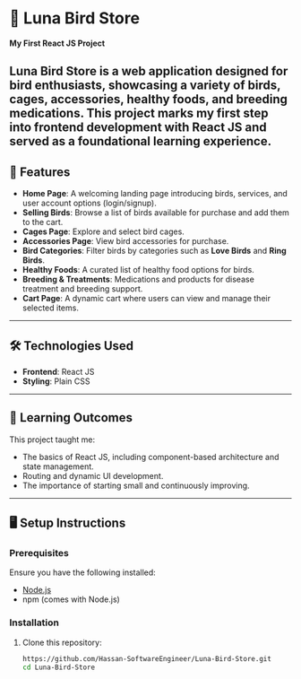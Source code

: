 # 🌟 Luna Bird Store  

**My First React JS Project**  

Luna Bird Store is a web application designed for bird enthusiasts, showcasing a variety of birds, cages, accessories, healthy foods, and breeding medications.
This project marks my first step into frontend development with React JS and served as a foundational learning experience.  
---

## 🚀 Features  
- **Home Page**: A welcoming landing page introducing birds, services, and user account options (login/signup).  
- **Selling Birds**: Browse a list of birds available for purchase and add them to the cart.  
- **Cages Page**: Explore and select bird cages.  
- **Accessories Page**: View bird accessories for purchase.  
- **Bird Categories**: Filter birds by categories such as **Love Birds** and **Ring Birds**.  
- **Healthy Foods**: A curated list of healthy food options for birds.  
- **Breeding & Treatments**: Medications and products for disease treatment and breeding support.  
- **Cart Page**: A dynamic cart where users can view and manage their selected items.
  
---

## 🛠️ Technologies Used  
- **Frontend**: React JS  
- **Styling**: Plain CSS  

---

## 📖 Learning Outcomes  
This project taught me:  
- The basics of React JS, including component-based architecture and state management.  
- Routing and dynamic UI development.  
- The importance of starting small and continuously improving.  

---

## 🖥️ Setup Instructions  

### Prerequisites  
Ensure you have the following installed:  
- [Node.js](https://nodejs.org/)  
- npm (comes with Node.js)  

### Installation  
1. Clone this repository:  
   ```bash
   https://github.com/Hassan-SoftwareEngineer/Luna-Bird-Store.git
   cd Luna-Bird-Store
   
